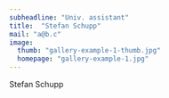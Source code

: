 ```yaml
---
subheadline: "Univ. assistant"
title:  "Stefan Schupp"
mail: "a@b.c"
image:
  thumb: "gallery-example-1-thumb.jpg"
  homepage: "gallery-example-1.jpg"
---
```


<!--more-->

Stefan Schupp
